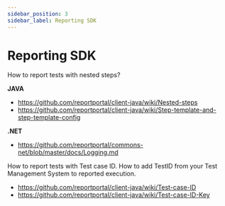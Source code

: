 ```yaml
---
sidebar_position: 3
sidebar_label: Reporting SDK
---
```


# Reporting SDK

How to report tests with nested steps?

**JAVA**
* https://github.com/reportportal/client-java/wiki/Nested-steps
* https://github.com/reportportal/client-java/wiki/Step-template-and-step-template-config

**.NET**
* https://github.com/reportportal/commons-net/blob/master/docs/Logging.md

How to report tests with Test case ID. How to add TestID from your Test Management System to reported execution.

  * https://github.com/reportportal/client-java/wiki/Test-case-ID
  * https://github.com/reportportal/client-java/wiki/Test-case-ID-Key
